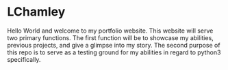 # LChamley
Hello World and welcome to my portfolio website. This website will serve two primary functions. The first function will be to showcase my abilities, previous projects, and give a glimpse into my story. The second purpose of this repo is to serve as a testing ground for my abilities in regard to python3 specifically.
